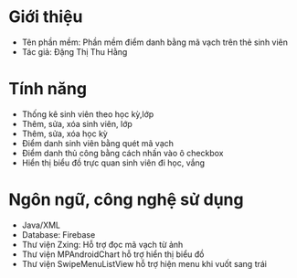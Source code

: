 # Giới thiệu
- Tên phần mềm: Phần mềm điểm danh bằng mã vạch trên thẻ sinh viên
- Tác giả: Đặng Thị Thu Hằng
# Tính năng
- Thống kê sinh viên theo học kỳ,lớp
- Thêm, sửa, xóa sinh viên, lớp
- Thêm, sửa, xóa học kỳ 
- Điểm danh sinh viên bằng quét mã vạch
- Điểm danh thủ công bằng cách nhấn vào ô checkbox
- Hiển thị biểu đồ trực quan sinh viên đi học, vắng
# Ngôn ngữ, công nghệ sử dụng
- Java/XML
- Database: Firebase
- Thư viện Zxing: Hỗ trợ đọc mã vạch từ ảnh
- Thư viện MPAndroidChart hỗ trợ hiển thị biểu đồ
- Thư viện SwipeMenuListView hỗ trợ hiện menu khi vuốt sang trái

